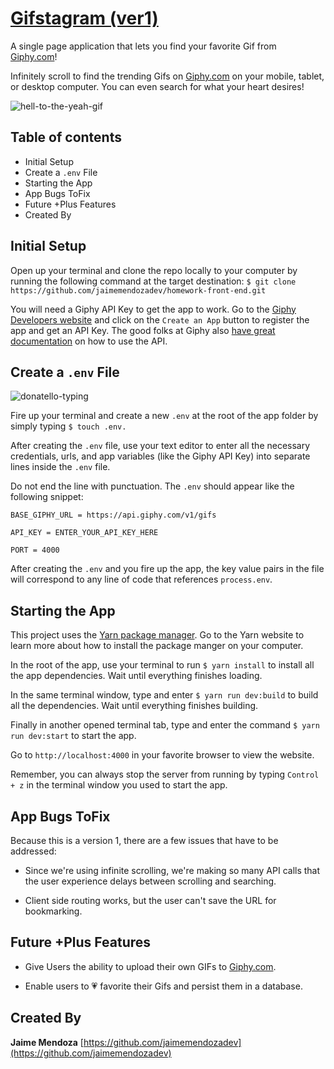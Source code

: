 # [Gifstagram (ver1)](https://github.com/jaimemendozadev/homework-front-end)

A single page application that lets you find your favorite Gif from [Giphy.com](https://giphy.com/)!

Infinitely scroll to find the trending Gifs on [Giphy.com](https://giphy.com/) on your mobile, tablet, or desktop computer. You can even search for what your heart desires!

![hell-to-the-yeah-gif](https://media.giphy.com/media/jErnybNlfE1lm/giphy.gif)


## Table of contents

- Initial Setup
- Create a `.env` File
- Starting the App
- App Bugs ToFix
- Future +Plus Features
- Created By

## Initial Setup

Open up your terminal and clone the repo locally to your computer by running the following command at the target destination: `$ git clone https://github.com/jaimemendozadev/homework-front-end.git`

You will need a Giphy API Key to get the app to work. Go to the [Giphy Developers website](https://developers.giphy.com/) and click on the `Create an App` button to register the app and get an API Key. The good folks at Giphy also [have great documentation](https://developers.giphy.com/docs/) on how to use the API.

## Create a `.env` File

![donatello-typing](https://media.giphy.com/media/cFdHXXm5GhJsc/giphy.gif)

Fire up your terminal and create a new `.env` at the root of the app folder by simply typing `$ touch .env.`

After creating the `.env` file, use your text editor to enter all the necessary credentials, urls, and app variables (like the Giphy API Key) into separate lines inside the `.env` file. 

Do not end the line with punctuation. The `.env` should appear like the following snippet:

```
BASE_GIPHY_URL = https://api.giphy.com/v1/gifs

API_KEY = ENTER_YOUR_API_KEY_HERE

PORT = 4000
```

After creating the `.env` and you fire up the app, the key value pairs in the file will correspond to any line of code that references `process.env`.

## Starting the App
This project uses the [Yarn package manager](https://yarnpkg.com/en/). Go to the Yarn website to learn more about how to install the package manger on your computer.

In the root of the app, use your terminal to run `$ yarn install` to install all the app dependencies. Wait until everything finishes loading.

In the same terminal window, type and enter `$ yarn run dev:build` to build all the dependencies. Wait until everything finishes building.

Finally in another opened terminal tab, type and enter the command `$ yarn run dev:start` to start the app.

Go to `http://localhost:4000` in your favorite browser to view the website. 

Remember, you can always stop the server from running by typing `Control + z` in the terminal window you used to start the app.


## App Bugs ToFix
Because this is a version 1, there are a few issues that have to be addressed:

- Since we're using infinite scrolling, we're making so many API calls that the user experience delays between scrolling and searching.

- Client side routing works, but the user can't save the URL for bookmarking.



## Future +Plus Features
- Give Users the ability to upload their own GIFs to [Giphy.com](https://giphy.com).

- Enable users to 💗 favorite their Gifs and persist them in a database.


## Created By

**Jaime Mendoza**
[https://github.com/jaimemendozadev](https://github.com/jaimemendozadev)